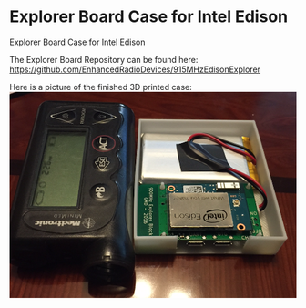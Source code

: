 # Explorer Board Case for Intel Edison
Explorer Board Case for Intel Edison

The Explorer Board Repository can be found here:
https://github.com/EnhancedRadioDevices/915MHzEdisonExplorer

Here is a picture of the finished 3D printed case:
![Explorer Case](explorer_case.png)